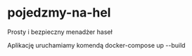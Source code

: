 # pojedzmy-na-hel
Prosty i bezpieczny menadżer haseł

Aplikację uruchamiamy komendą docker-compose up --build